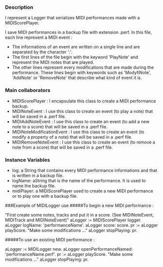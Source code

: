 ### Description
I represent a Logger that serializes MIDI performances made with a MIDIScorePlayer.

I save MIDI performances in a backup file with extension .perf. In this file, each line represent a MIDI event :
- The informations of an event are written on a single line and are separated by the character ':'.
- The first lines of the file begin with the keyword 'PlayNote' and represent the MIDI notes that are played.
- The other lines represent every modifications that are made during the performance. These lines begin with keywords such as 'ModyfiNote', 'AddNote' or 'RemoveNote' that describe what kind of event it is.

### Main collaborators
- MIDIScorePlayer : I encapsulate this class to create a MIDI performance backup.
- MIDINoteEvent : I use this class to create an event (to play a note) that will be saved in a .perf file.
- MIDIAddNoteEvent : I use this class to create an event (to add a new note to a score) that will be saved in a .perf file.
- MIDINoteModificationEvent : I use this class to create an event (to modify a property of a note) that will be saved in a .perf file.
- MIDIRemoveNoteEvent : I use this class to create an event (to remove a note from a score) that will be saved in a .perf file.

### Instance Variables
- log: a String that contains every MIDI performance informations and that is written in a backup file.
- logName: aString that is the name of the performance. It is used to name the backup file.
- midiPlayer: a MIDIScorePlayer used to create a new MIDI performance or to play one with a backup file.

###Example of MIDILogger use
#####To begin a new MIDI performance :

"First create some notes, tracks and put it in a score. (See MIDINoteEvent, MIDITrack and MIDINoteEvent)"
aLogger := MIDIScorePlayer logger.
aLogger logName: 'performanceName'.
aLogger score: score.
pr := aLogger playScore.
"Make some modifications ..."
aLogger stopPlaying: pr.

#####To use an existing MIDI performance :

aLogger := MIDILogger new.
aLogger openPerformanceNamed: 'performanceName.perf'.
pr := aLogger playScore.
"Make some modifications ..."
aLogger stopPlaying: pr.